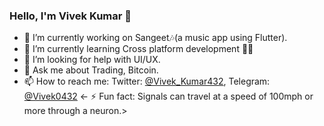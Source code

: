 ### Hello, I'm Vivek Kumar 👋

- 🔭 I’m currently working on Sangeet🎶(a music app using Flutter).
- 🌱 I’m currently learning Cross platform development 🧑‍💻
- 🤔 I’m looking for help with UI/UX.
- 💬 Ask me about Trading, Bitcoin.
- 📫 How to reach me: Twitter: [@Vivek_Kumar432](https://twitter.com/Vivek_Kumar432), Telegram: [@Vivek0432](https://t.me/Vivek0432)
<- ⚡ Fun fact: Signals can travel at a speed of 100mph or more through a neuron.>

